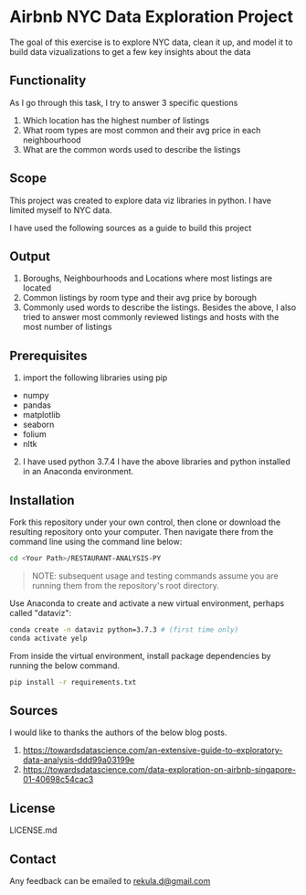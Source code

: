 
# Airbnb NYC Data Exploration Project

The goal of this exercise is to explore NYC data, clean it up, and model it to build data vizualizations to get a few key insights about the data

## Functionality
As I go through this task, I try to answer 3 specific questions
1. Which location has the highest number of listings
2. What room types are most common and their avg price in each neighbourhood
3. What are the common words used to describe the listings

## Scope
This project was created to explore data viz libraries in python. I have limited myself to NYC data.

I have used the following sources as a guide to build this project

## Output
1. Boroughs, Neighbourhoods and Locations where most listings are located
2. Common listings by room type and their avg price by borough
3. Commonly used words to describe the listings.
Besides the above, I also tried to answer most commonly reviewed listings and hosts with the most number of listings

## Prerequisites
1. import the following libraries using pip
  + numpy
  + pandas
  + matplotlib
  + seaborn
  + folium
  + nltk
 
2. I have used python 3.7.4
I have the above libraries and python installed in an Anaconda environment.

## Installation
Fork this repository under your own control, then clone or download the resulting repository onto your computer. Then navigate there from the command line using the command line below:

```sh
cd <Your Path>/RESTAURANT-ANALYSIS-PY
```

> NOTE: subsequent usage and testing commands assume you are running them from the repository's root directory.

Use Anaconda to create and activate a new virtual environment, perhaps called "dataviz":

```sh
conda create -n dataviz python=3.7.3 # (first time only)
conda activate yelp
```

From inside the virtual environment, install package dependencies by running the below command.

```sh
pip install -r requirements.txt
```

## Sources
I would like to thanks the authors of the below blog posts.
1. https://towardsdatascience.com/an-extensive-guide-to-exploratory-data-analysis-ddd99a03199e
2. https://towardsdatascience.com/data-exploration-on-airbnb-singapore-01-40698c54cac3

## License 
LICENSE.md

## Contact
Any feedback can be emailed to rekula.d@gmail.com

